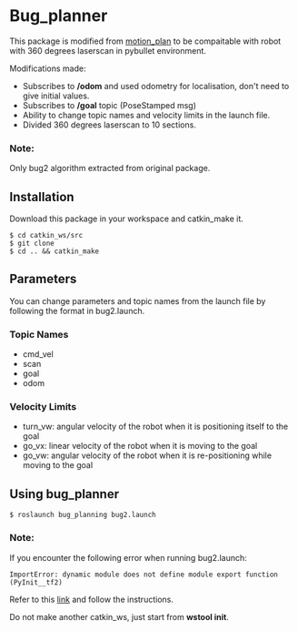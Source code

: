 # Bug_planner
This package is modified from [motion_plan](https://bitbucket.org/theconstructcore/two-wheeled-robot-motion-planning/src/master/) to be compaitable with robot with 360 degrees laserscan in pybullet environment.

Modifications made:
- Subscribes to **/odom** and used odometry for localisation, don't need to give initial values.
- Subscribes to **/goal** topic (PoseStamped msg)
- Ability to change topic names and velocity limits in the launch file.
- Divided 360 degrees laserscan to 10 sections.

### Note:
Only bug2 algorithm extracted from original package. 

## Installation

Download this package in your workspace and catkin_make it.
	
	$ cd catkin_ws/src
	$ git clone
	$ cd .. && catkin_make

## Parameters

You can change parameters and topic names from the launch file by following the format in bug2.launch.

### Topic Names

- cmd_vel
- scan 
- goal
- odom

### Velocity Limits

- turn_vw: angular velocity of the robot when it is positioning itself to the goal
- go_vx: linear velocity of the robot when it is moving to the goal
- go_vw: angular velocity of the robot when it is re-positioning while moving to the goal

## Using bug_planner


	$ roslaunch bug_planning bug2.launch 

### Note:
If you encounter the following error when running bug2.launch: 
	
	ImportError: dynamic module does not define module export function (PyInit__tf2)

Refer to this [link](https://answers.ros.org/question/326226/importerror-dynamic-module-does-not-define-module-export-function-pyinit__tf2/) and follow the instructions. 

Do not make another catkin_ws, just start from **wstool init**.
